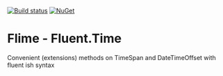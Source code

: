 [![Build status](https://ci.appveyor.com/api/projects/status/nuxp4l0gv76joq3d/branch/master?svg=true)](https://ci.appveyor.com/project/loctanvo/flime/branch/master)
[![NuGet](https://img.shields.io/nuget/dt/loctanvo.fluent.time.svg)]()

Flime - Fluent.Time
===========

Convenient (extensions) methods on TimeSpan and DateTimeOffset with fluent ish syntax
